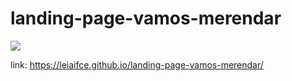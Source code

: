 # landing-page-vamos-merendar
<img src="http://img.shields.io/static/v1?label=STATUS&message=EM%20DESENVOLVIMENTO&color=GREEN&style=for-the-badge"/>
</p>


link: https://leiaifce.github.io/landing-page-vamos-merendar/
